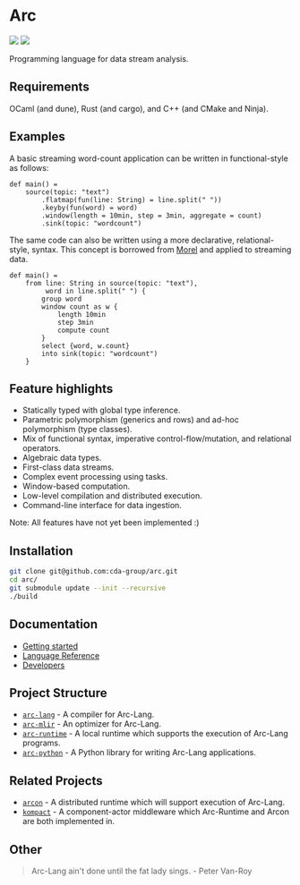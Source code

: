 # Arc

[![](https://img.shields.io/badge/docs-online-brightgreen)](https://cda-group.github.io/arc/)
[![](https://img.shields.io/badge/report-online-brightgreen)](https://cda-group.github.io/arc/Arc-Report.pdf)

Programming language for data stream analysis.

## Requirements

OCaml (and dune), Rust (and cargo), and C++ (and CMake and Ninja).

## Examples

A basic streaming word-count application can be written in functional-style as follows:
```
def main() =
    source(topic: "text")
        .flatmap(fun(line: String) = line.split(" "))
        .keyby(fun(word) = word)
        .window(length = 10min, step = 3min, aggregate = count)
        .sink(topic: "wordcount")
```

The same code can also be written using a more declarative, relational-style, syntax. This concept is borrowed from [Morel](https://github.com/julianhyde/morel) and applied to streaming data.

```
def main() =
    from line: String in source(topic: "text"),
         word in line.split(" ") {
        group word
        window count as w {
            length 10min
            step 3min
            compute count
        }
        select {word, w.count}
        into sink(topic: "wordcount")
    }
```

## Feature highlights

* Statically typed with global type inference.
* Parametric polymorphism (generics and rows) and ad-hoc polymorphism (type classes).
* Mix of functional syntax, imperative control-flow/mutation, and relational operators.
* Algebraic data types.
* First-class data streams.
* Complex event processing using tasks.
* Window-based computation.
* Low-level compilation and distributed execution.
* Command-line interface for data ingestion.

Note: All features have not yet been implemented :)

## Installation

```bash
git clone git@github.com:cda-group/arc.git
cd arc/
git submodule update --init --recursive
./build
```

## Documentation

* [Getting started](https://cda-group.github.io/arc/docs/getting-started.html)
* [Language Reference](https://cda-group.github.io/arc/docs/arc-lang/mod.md.html)
* [Developers](https://cda-group.github.io/arc/arc-lang/docs/arc-lang/contributing.html)

## Project Structure

* [`arc-lang`](https://github.com/cda-group/arc/tree/master/arc-lang) - A compiler for Arc-Lang.
* [`arc-mlir`](https://github.com/cda-group/arc/tree/master/arc-mlir) - An optimizer for Arc-Lang.
* [`arc-runtime`](https://github.com/cda-group/arc/tree/master/arc-runtime) - A local runtime which supports the execution of Arc-Lang programs.
* [`arc-python`](https://github.com/cda-group/arc/tree/master/arc-python) - A Python library for writing Arc-Lang applications.

## Related Projects

* [`arcon`](https://github.com/cda-group/arcon) - A distributed runtime which will support execution of Arc-Lang.
* [`kompact`](https://github.com/kompics/kompact) - A component-actor middleware which Arc-Runtime and Arcon are both implemented in.

## Other

> Arc-Lang ain't done until the fat lady sings. - Peter Van-Roy
